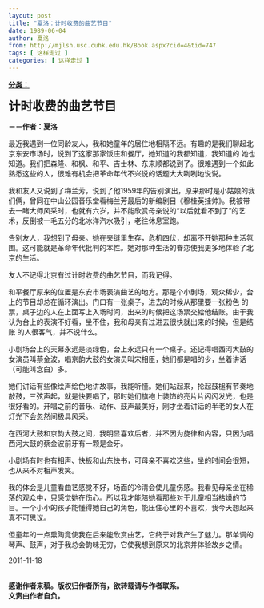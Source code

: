 ```yaml
---
layout: post
title: "夏洛：计时收费的曲艺节目"
date: 1989-06-04
author: 夏洛
from: http://mjlsh.usc.cuhk.edu.hk/Book.aspx?cid=4&tid=747
tags: [ 这样走过 ]
categories: [ 这样走过 ]
---
```


<div style="margin: 15px 10px 10px 0px;">
 <div>
  <span id="ctl00_ContentPlaceHolder1_chapter1_SubjectLabel" style="font-weight:bold;text-decoration:underline;">
   分类：
  </span>
 </div>
 <p>
  <strong>
   <font size="5">
    计时收费的曲艺节目
   </font>
  </strong>
 </p>
 <p>
  <strong>
   －－作者：夏洛
  </strong>
 </p>
 <p>
  最近我遇到一位同龄友人，我和她童年的居住地相隔不远。有趣的是我们聊起北京东安市场时，说到了这家那家饭庄和餐厅，她知道的我都知道，我知道的 她也知道。我们把森隆、和枫、和平、吉士林、东来顺都说到了。很难遇到一个如此熟悉这些的人，很难有机会把革命年代不兴说的话题大大咧咧地说说。
 </p>
 <p>
  我和友人又说到了梅兰芳，说到了他1959年的告别演出，原来那时是小姑娘的我们俩，曾同在中山公园音乐堂看梅兰芳最后的新编剧目《穆桂英挂帅》。我被带去一睹大师风采时，也就有六岁，并不能欣赏母亲说的“以后就看不到了”的艺术，反倒被一毛五分的北冰洋汽水吸引，老往休息室跑。
 </p>
 <p>
  告别友人，我想到了母亲。她在夹缝里生存，危机四伏，却离不开她那种生活氛围。这可能就是革命年代批判的本性。她对那种生活的眷恋使我更多地体验了北京的生活。
 </p>
 <p>
  友人不记得北京有过计时收费的曲艺节目，而我记得。
 </p>
 <p>
  和平餐厅原来的位置是东安市场表演曲艺的地方。那是个小剧场，观众稀少，台上的节目却总在循环演出。门口有一张桌子，进去的时候从那里要一张粉色 的票，桌子边的人在上面写上入场时间，出来的时候把这场票交給他结账。由于我认为台上的表演不好看，坐不住，我和母亲有过进去很快就出来的时候，但是结账 的人很客气，并不说什么。
 </p>
 <p>
  小剧场台上的天幕永远是淡绿色，台上永远只有一个桌子。还记得唱西河大鼓的女演员叫蔡金波，唱京韵大鼓的女演员叫宋相臣，她们都是唱的少，坐着讲话（可能叫念白）多。
 </p>
 <p>
  她们讲话有些像绘声绘色地讲故事，我能听懂。她们站起来，抡起鼓槌有节奏地敲鼓，三弦声起，就是快要唱了，那时她们旗袍上装饰的亮片片闪闪发光，也是很好看的。开唱之前的音乐、动作、鼓声最美好，刚才坐着讲话的半老的女人在灯光下会忽然间极具风采。
 </p>
 <p>
  在西河大鼓和京韵大鼓之间，我明显喜欢后者，并不因为旋律和内容，只因为唱西河大鼓的蔡金波前牙有一颗是金牙。
 </p>
 <p>
  小剧场有时也有相声、快板和山东快书，可母亲不喜欢这些，坐的时间会很短，也从来不对相声发笑。
 </p>
 <p>
  我的体会是儿童看曲艺感觉不好，场面的冷清会使儿童伤感。我看见母亲坐在稀落的观众中，只感觉她在伤心。所以我才能陪她看那些对于儿童相当枯燥的节目。一个小小的孩子能懂得她自己的角色，能压住心里的不喜欢，我今天想起来真不可思议。
 </p>
 <p>
  但童年的一点熏陶竟使我在后来能欣赏曲艺，它终于对我产生了魅力。那单调的琴声、鼓声，对于我总会韵味无穷，它使我想到原来的北京并体验故乡之情。
 </p>
 <p>
  2011-11-18
 </p>
 <p>
  <br/>
  <strong>
   感谢作者来稿。版权归作者所有，欲转载请与作者联系。
   <br/>
   文责由作者自负。
  </strong>
 </p>
</div>

